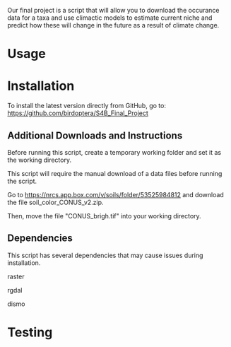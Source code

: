 Our final project is a script that will allow you to download the occurance data for a taxa
and use climactic models to estimate current niche and predict how these will change in the future as a result of climate change.

# Usage

# Installation

To install the latest version directly from GitHub, go to:
<https://github.com/birdoptera/S4B_Final_Project>

## Additional Downloads and Instructions

Before running this script, create a temporary working folder and set it as the working directory.

This script will require the manual download of a data files before running the script.

Go to <https://nrcs.app.box.com/v/soils/folder/53525984812> and download the file soil_color_CONUS_v2.zip. 

Then, move the file "CONUS_brigh.tif" into your working directory.


## Dependencies
This script has several dependencies that may cause issues during installation.

raster

rgdal

dismo


# Testing


